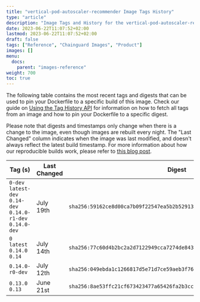 ```yaml
---
title: "vertical-pod-autoscaler-recommender Image Tags History"
type: "article"
description: "Image Tags and History for the vertical-pod-autoscaler-recommender Chainguard Image"
date: 2023-06-22T11:07:52+02:00
lastmod: 2023-06-22T11:07:52+02:00
draft: false
tags: ["Reference", "Chainguard Images", "Product"]
images: []
menu:
  docs:
    parent: "images-reference"
weight: 700
toc: true
---
```


The following table contains the most recent tags and digests that can be used to pin your Dockerfile to a specific build of this image. Check our guide on [Using the Tag History API](/chainguard/chainguard-images/using-the-tag-history-api/) for information on how to fetch all tags from an image and how to pin your Dockerfile to a specific digest.

Please note that digests and timestamps only change when there is a change to the image, even though images are rebuilt every night. The "Last Changed" column indicates when the image was last modified, and doesn't always reflect the latest build timestamp. For more information about how our reproducible builds work, please refer to [this blog post](https://www.chainguard.dev/unchained/reproducing-chainguards-reproducible-image-builds).

| Tag (s)                                                       | Last Changed | Digest                                                                    |
|---------------------------------------------------------------|--------------|---------------------------------------------------------------------------|
|  `0-dev` `latest-dev` `0.14-dev` `0.14.0-r1-dev` `0.14.0-dev` | July 19th    | `sha256:59162ce8d00ca7b09f22547ea5b2b52913f0407ec5dd6665050ff59a78bd42b2` |
|  `0` `latest` `0.14.0` `0.14`                                 | July 14th    | `sha256:77c60d4b2bc2a2d7122949cca7274de8430e3d8054a4f0746bf96fb008894ad9` |
|  `0.14.0-r0-dev`                                              | July 12th    | `sha256:049ebda1c1266817d5e71d7ce59aeb3f766fcee9a7ef9354e60411c983e9d99d` |
|  `0.13.0` `0.13`                                              | June 21st    | `sha256:8ae53ffc21cf673423477a65426fa2b3cc1614dbed0a5a7a476f669e16bb69b7` |
